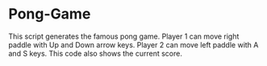 # Pong-Game
This script generates the famous pong game. Player 1 can move right paddle with Up and Down arrow keys. Player 2 can move left paddle with A and S keys. This code also shows the current score.

